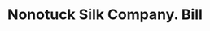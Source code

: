 ---
doi: 10.7916/D8HM6MHB
date_other: '1890'
date_other_textual: 1890-1899
form: printed ephemera
genre:
- Invoices
name:
- Nonotuck Silk Company
object_in_context_url: https://biggert.cul.columbia.edu/items/view/ave_biggert_01086
subject_hierarchical_geographic:
- New York, New York, United States
subject_name:
- Nonotuck Silk Company
title: Nonotuck Silk Company. Bill
sort_title: Nonotuck Silk Company. Bill
call_number: ave_biggert_01086
coordinates:
- 40.71277777777778,-74.00583333333333
pid: ave_biggert_01086
identifiers: ave_biggert_01086
canvas_id: ldpd:396351
permalink: "/items/ave_biggert_01086/"
layout: iiif-image-page
---